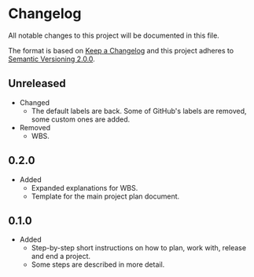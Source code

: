 # Changelog
All notable changes to this project will be documented in this file.

The format is based on [Keep a Changelog][1] and this project adheres to 
[Semantic Versioning 2.0.0][2].

## Unreleased

* Changed
  * The default labels are back. Some of GitHub's labels are removed, some custom ones are added.
* Removed
  * WBS.

## 0.2.0
* Added
    * Expanded explanations for WBS.
    * Template for the main project plan document.

## 0.1.0

* Added
    * Step-by-step short instructions on how to plan, work with, release and 
    end a project.
    * Some steps are described in more detail.


[1]: https://keepachangelog.com/en/1.0.0/
[2]: https://semver.org/
